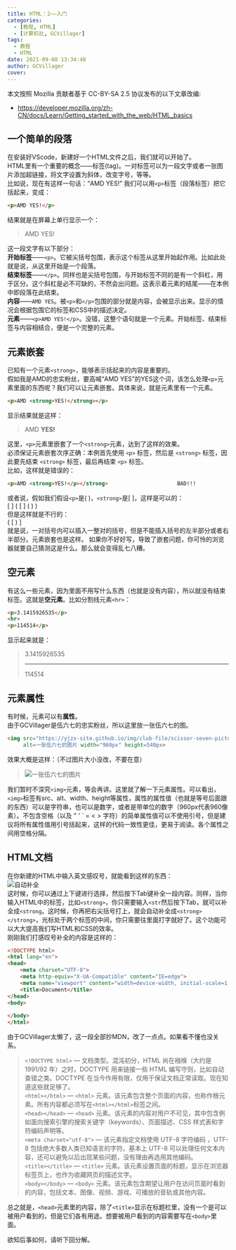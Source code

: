 ```yaml
---
title: HTML：2——入门
categories:
  - [教程, HTML]
  - [计算机社, GCVillager]
tags:
  - 教程
  - HTML
date: 2021-09-08 13:34:48
author: GCVillager
cover:
---
```


本文按照 Mozilla 贡献者基于 CC-BY-SA 2.5 协议发布的以下文章改编:

- <https://developer.mozilla.org/zh-CN/docs/Learn/Getting_started_with_the_web/HTML_basics>

## 一个简单的段落

在安装好VScode，新建好一个HTML文件之后，我们就可以开始了。  
HTML里有一个重要的概念——标签(tag)。一对标签可以为一段文字或者一张图片添加超链接，将文字设置为斜体，改变字号，等等。  
比如说，现在有这样一句话：“AMD YES!”
我们可以用`<p>`标签（段落标签）把它括起来，变成：

```HTML
<p>AMD YES!</p>
```

结果就是在屏幕上单行显示一个：  
>AMD YES!  

这一段文字有以下部分：  
**开始标签**——`<p>`。它被尖括号包围，表示这个标签从这里开始起作用。比如此处就是说，从这里开始是一个段落。  
**结束标签**——`</p>`。同样也是尖括号包围，与开始标签不同的是有一个斜杠，用于区分。这个斜杠是必不可缺的，不然会出问题。这表示着元素的结尾——在本例中即段落在此结束。  
**内容**——`AMD YES`。被`<p>`和`</p>`包围的部分就是内容，会被显示出来。显示的情况会根据包围它的标签和CSS中的描述决定。  
**元素**——`<p>AMD YES!</p>`。没错，这整个语句就是一个元素。开始标签、结束标签与内容相结合，便是一个完整的元素。  

## 元素嵌套

已知有一个元素`<strong>`，能够表示括起来的内容是重要的。  
假如我是AMD的忠实粉丝，要高喊“AMD YES”的YES这个词，该怎么处理`<p>`元素里面的东西呢？我们可以让元素嵌套。具体来说，就是元素里有一个元素。  

```HTML
<p>AMD <strong>YES!</strong></p>
```

显示结果就是这样：  
> AMD **YES!**

这里，`<p>`元素里嵌套了一个`<strong>`元素，达到了这样的效果。  
必须保证元素嵌套次序正确：本例首先使用 `<p>` 标签，然后是 `<strong>` 标签，因此要先结束 `<strong>` 标签，最后再结束 `<p>` 标签。  
比如，这样就是错误的：  

```HTML
<p>AMD <strong>YES!</p></strong>                      BAD!!!
```

或者说，假如我们假设`<p>`是( )，`<strong>`是[ ]，这样是可以的：  
\[ \] \( \[ \] \( \) \)  
但是这样就是不行的：  
\( \[ \) \]  
就是说，一对括号内可以插入一整对的括号，但是不能插入括号的左半部分或者右半部分。元素嵌套也是这样。
如果你不好好写，导致了嵌套问题，你可怜的浏览器就要自己猜测这是什么。那么就会变得乱七八糟。

## 空元素

有这么一些元素，因为里面不用写什么东西（也就是没有内容），所以就没有结束标签。这就是**空元素**。比如分割线元素`<hr>`：  

```HTML
<p>3.1415926535</p>
<hr>
<p>114514</p>
```

显示起来就是：
>3.1415926535  
>
>---
>
>114514

## 元素属性

有时候，元素可以有**属性**。  
由于GCVillager是伍六七的忠实粉丝，所以这里放一张伍六七的图。  

```HTML
<img src="https://yjzx-site.github.io/img/club-file/scissor-seven-picture.jpg" 
     alt=一张伍六七的图片 width="960px" height=540px>
```

效果大概是这样：（不过图片大小没改，不要在意）  

>![一张伍六七的图片](https://cdn.jsdelivr.net/gh/yjzx-site/yjzx-site.github.io/img/club-file/scissor-seven-picture.jpg)

我们暂时不深究`<img>`元素，等会再讲。这里就了解一下元素属性。可以看出，`<img>`标签有src、alt、width、height等属性，属性的属性值（也就是等号后面跟的东西）可以是字符串，也可以是数字，或者是带单位的数字（960px代表960像素）。不包含空格（以及 " ' \` = < > 字符）的简单属性值可以不使用引号，但是建议将所有属性值用引号括起来，这样的代码一致性更佳，更易于阅读。各个属性之间用空格分隔。  

## HTML文档

在你新建的HTML中输入英文感叹号，就能看到这样的东西：  
![自动补全](./automatic-completion.png)  
这时候，你可以通过上下键进行选择，然后按下Tab键补全一段内容。同样，当你输入HTML中的标签，比如`<strong>`，你只需要输入`<str`然后按下Tab，就可以补全成`<strong`。这时候，你再把右尖括号打上，就会自动补全成`<strong></strong>`，光标处于两个标签的中间，你只需要往里面打字就好了。这个功能可以大大提高我们写HTML和CSS的效率。  
刚刚我们打感叹号补全的内容是这样的：

```HTML
<!DOCTYPE html>
<html lang="en">
<head>
    <meta charset="UTF-8">
    <meta http-equiv="X-UA-Compatible" content="IE=edge">
    <meta name="viewport" content="width=device-width, initial-scale=1.0">
    <title>Document</title>
</head>
<body>
    
</body>
</html>
```

由于GCVillager太懒了，这一段全部抄MDN，改了一点点。如果看不懂也没关系。  
>`<!DOCTYPE html>` — 文档类型。混沌初分，HTML 尚在襁褓（大约是 1991/92 年）之时，DOCTYPE 用来链接一些 HTML 编写守则，比如自动查错之类。DOCTYPE 在当今作用有限，仅用于保证文档正常读取。现在知道这些就足够了。  
`<html></html>` — `<html>` 元素。该元素包含整个页面的内容，也称作根元素。所有内容都必须写在`<html></html>`标签之间。  
`<head></head>` — `<head>` 元素。该元素的内容对用户不可见，其中包含例如面向搜索引擎的搜索关键字（keywords）、页面描述、CSS 样式表和字符编码声明等。  
`<meta charset="utf-8">` — 该元素指定文档使用 UTF-8 字符编码 ，UTF-8 包括绝大多数人类已知语言的字符。基本上 UTF-8 可以处理任何文本内容，还可以避免以后出现某些问题，没有理由再选用其他编码。  
`<title></title>` — `<title>` 元素。该元素设置页面的标题，显示在浏览器标签页上，也作为收藏网页的描述文字。  
`<body></body>` — `<body>` 元素。该元素包含期望让用户在访问页面时看到的内容，包括文本、图像、视频、游戏、可播放的音轨或其他内容。  

总之就是，`<head>`元素里的内容，除了`<title>`显示在标题栏里，没有一个是可以被用户看到的，但是它们各有用途。想要被用户看到的内容需要写在`<body>`里面。  

欲知后事如何，请听下回分解。

